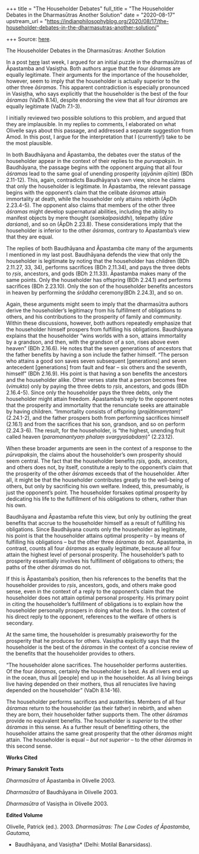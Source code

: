 +++
title = "The Householder Debates"
full_title = "The Householder Debates in the Dharmasūtras Another Solution"
date = "2020-08-17"
upstream_url = "https://indianphilosophyblog.org/2020/08/17/the-householder-debates-in-the-dharmasutras-another-solution/"

+++
Source: [here](https://indianphilosophyblog.org/2020/08/17/the-householder-debates-in-the-dharmasutras-another-solution/).

The Householder Debates in the Dharmasūtras: Another Solution

In a post
[here](http://indianphilosophyblog.org/2020/08/08/the-householder-debates-in-the-dharmasutras-an-initial-puzzle/)
last week, I argued for an initial puzzle in the dharmasūtras of
Āpastamba and Vasiṣṭha. Both authors argue that the four *āśramas* are
equally legitimate. Their arguments for the importance of the
householder, however, seem to imply that the householder is actually
superior to the other three *āśramas*. This apparent contradiction is
especially pronounced in Vasiṣṭha, who says explicitly that the
householder is the best of the four *āśramas* (VaDh 8.14), despite
endorsing the view that all four *āśramas* are equally legitimate (VaDh
7.1-3).

I initially reviewed two possible solutions to this problem, and argued
that they are implausible. In my replies to comments, I elaborated on
what Olivelle says about this passage, and addressed a separate
suggestion from Amod. In this post, I argue for the interpretation that
I (currently!) take to be the most plausible.

In both Baudhāyana and Āpastamba, the debates over the status of the
householder appear in the context of their replies to the *purvapakṣin*.
In Baudhāyana, the passage begins with the opponent arguing that all
four *āśramas* lead to the same goal of unending prosperity (*ajyānim*
*ajītim*) (BDh 2.11-12). This, again, contradicts Baudhāyana’s own view,
since he claims that only the householder is legitimate. In Āpastamba,
the relevant passage begins with the opponent’s claim that the celibate
*āśramas* attain immortality at death, while the householder only
attains rebirth (ĀpDh 2.23.4-5). The opponent also claims that members
of the other three *āśramas* might develop supernatural abilities,
including the ability to manifest objects by mere thought
(*saṃkalpasiddhi*), telepathy (*dūre* *darśana*), and so on (ĀpDh
2.23.8). These considerations imply that the householder is inferior to
the other *āśramas*, contrary to Āpastamba’s view that they are equal.

The replies of both Baudhāyana and Āpastamba cite many of the arguments
I mentioned in my last post. Baudhāyana defends the view that only the
householder is legitimate by noting that the householder has children
(BDh 2.11.27, 33, 34), performs sacrifices (BDh 2.11.34), and pays the
three debts to *ṛṣis*, ancestors, and gods (BDh 2.11.33). Āpastamba
makes many of the same points. Only the householder has offspring (BDh
2.24.1) and performs sacrifices (BDh 2.23.10). Only the son of the
householder benefits ancestors in heaven by performing the *śrāddha*
ceremony(BDh 2.24.3), and so on.

Again, these arguments might seem to imply that the dharmasūtra authors
derive the householder’s legitimacy from his fulfillment of obligations
to others, and his contributions to the prosperity of family and
community. Within these discussions, however, both authors repeatedly
emphasize that the householder himself prospers from fulfilling his
obligations. Baudhāyana explains that the householder “wins worlds with
a son, attains immortality by a grandson, and then, with the grandson of
a son, rises above even heaven” (BDh 2.16.6). He notes that the seven
generations of ancestors that the father benefits by having a son
include the father himself. “The person who attains a good son saves
seven subsequent \[generations\] and seven antecedent \[generations\]
from fault and fear – six others and the seventh, himself” (BDh 2.16.9).
His point is that having a son benefits the ancestors and the
householder alike. Other verses state that a person becomes free
(*vimukto*) only by paying the three debts to *ṛṣis*, ancestors, and
gods (BDh 2.16.4-5). Since only the householder pays the three debts,
only the householder might attain freedom. Āpastamba’s reply to the
opponent notes that the prosperity and immortality that the renunciate
seeks are attainable by having children. “Immortality consists of
offspring (*prajātimamṛtam*)” (2.24.1-2), and the father prospers both
from performing sacrifices himself (2.16.1) and from the sacrifices that
his son, grandson, and so on perform (2.24.3-6). The result, for the
householder, is “the highest, unending fruit called heaven
(*paramanantyaṃ phalaṃ svargyaśabdaṃ*)” (2.23.12).

When these broader arguments are seen in the context of a response to
the *pūrvapakṣin*, the claims about the householder’s own prosperity
should seem central. The fact that the householder benefits *ṛṣis*,
gods, ancestors, and others does not, by itself, constitute a reply to
the opponent’s claim that the prosperity of the other *āśramas* exceeds
that of the householder. After all, it might be that the householder
contributes greatly to the well-being of others, but only by sacrificing
his own welfare. Indeed, this, presumably, is just the opponent’s point.
The householder forsakes optimal prosperity by dedicating his life to
the fulfillment of his obligations to others, rather than his own.

Baudhāyana and Āpastamba refute this view, but only by outlining the
great benefits that accrue to the householder himself as a result of
fulfilling his obligations. Since Baudhāyana counts only the householder
as legitimate, his point is that the householder attains optimal
prosperity – by means of fulfilling his obligations – but the other
three *āśramas* do not. Āpastamba, in contrast, counts all four
*āśramas* as equally legitimate, because all four attain the highest
level of personal prosperity. The householder’s path to prosperity
essentially involves his fulfillment of obligations to others; the paths
of the other *āśramas* do not.

If this is Āpastamba’s position, then his references to the benefits
that the householder provides to *ṛṣis*, ancestors, gods, and others
make good sense, even in the context of a reply to the opponent’s claim
that the householder does not attain optimal personal prosperity. His
primary point in citing the householder’s fulfillment of obligations is
to explain how the householder personally prospers in doing what he
does. In the context of his direct reply to the opponent, references to
the welfare of others is secondary.

At the same time, the householder is presumably praiseworthy for the
prosperity that he produces for others. Vasiṣṭha explicitly says that
the householder is the best of the *āśramas* in the context of a concise
review of the benefits that the householder provides to others.

“The householder alone sacrifices. The householder performs austerities.
Of the four *āśramas*, certainly the householder is best. As all rivers
end up in the ocean, thus all \[people\] end up in the householder. As
all living beings live having depended on their mothers, thus all
renuciates live having depended on the householder” (VaDh 8.14-16).

The householder performs sacrifices and austerities. Members of all four
*āśramas* return to the householder (as their father) in rebirth, and
when they are born, their householder father supports them. The other
*āśramas* provide no equivalent benefits. The householder is *superior*
to the other *āśramas* in this sense. As a further result of benefitting
others, the householder attains the same great prosperity that the other
*āśramas* might attain. The householder is equal – *but not superior* –
to the other *āśramas* in this second sense.

**Works Cited**

**Primary Sanskrit Texts**

*Dharmasūtra* of Āpastamba in Olivelle 2003.

*Dharmasūtra* of Baudhāyana in Olivelle 2003.

*Dharmasūtra* of Vasiṣṭha in Olivelle 2003.

**Edited Volume**

Olivelle, Patrick (ed.). 2003. *Dharmasūtras: The Law Codes of
Āpastamba, Gautama,*

* Baudhāyana, and Vasiṣṭha* (Delhi: Motilal Banarsidass).
